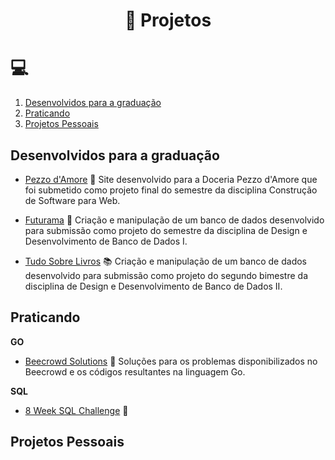 <h1 align="center"> 📂 Projetos </h1>

# 💻

1. [Desenvolvidos para a graduação](#desenvolvidos-para-a-graduação)
2. [Praticando](#praticando)
3. [Projetos Pessoais](#projetos-pessoais)

## Desenvolvidos para a graduação
- [Pezzo d'Amore](https://github.com/rmftelier/pezzodamore) 🍫 Site desenvolvido para a Doceria Pezzo d'Amore que foi submetido como projeto final do semestre da disciplina Construção de Software para Web. 

- [Futurama](https://github.com/rmftelier/CC1Mb-BD1) 🚀 Criação e manipulação de um banco de dados desenvolvido para submissão como projeto do semestre da disciplina de Design e Desenvolvimento de Banco de Dados I. 

- [Tudo Sobre Livros](https://github.com/rmftelier/tudo-sobre-livros) 📚 Criação e manipulação de um banco de dados desenvolvido para submissão como projeto do segundo bimestre da disciplina de Design e Desenvolvimento de Banco de Dados II. 



## Praticando 

**GO**

- [Beecrowd Solutions](https://github.com/rmftelier/beecrowd-solutions) 🐝 Soluções para os problemas disponibilizados no Beecrowd e os códigos resultantes na linguagem Go.

**SQL**
- [8 Week SQL Challenge](https://github.com/rmftelier/8-Week-SQL-Challenge) 🎲


## Projetos Pessoais 


<!---


<p align="right">
<a>
    <img src="https://user-images.githubusercontent.com/63109114/154828501-d9c2d1b7-3ac4-43f8-b0c1-e10098fed885.png"  width="680" />
</a>
</p>
--->
